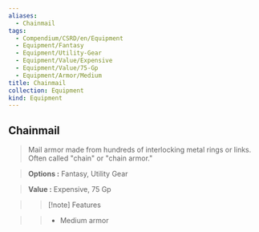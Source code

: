 ```yaml
---
aliases:
  - Chainmail
tags:
  - Compendium/CSRD/en/Equipment
  - Equipment/Fantasy
  - Equipment/Utility-Gear
  - Equipment/Value/Expensive
  - Equipment/Value/75-Gp
  - Equipment/Armor/Medium
title: Chainmail
collection: Equipment
kind: Equipment
---
```

## Chainmail    
    
>Mail armor made from hundreds of interlocking metal rings or links. Often called "chain" or "chain armor."    
> **Options :** Fantasy, Utility Gear    
> **Value :** Expensive, 75 Gp    
>>[!note] Features    
>> - Medium armor